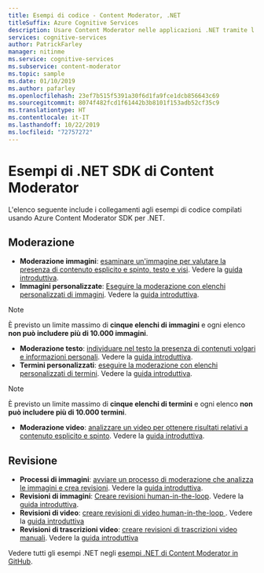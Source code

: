 ```yaml
---
title: Esempi di codice - Content Moderator, .NET
titleSuffix: Azure Cognitive Services
description: Usare Content Moderator nelle applicazioni .NET tramite l'SDK.
services: cognitive-services
author: PatrickFarley
manager: nitinme
ms.service: cognitive-services
ms.subservice: content-moderator
ms.topic: sample
ms.date: 01/10/2019
ms.author: pafarley
ms.openlocfilehash: 23ef7b515f5391a30f6d1fa9fce1dcb856643c69
ms.sourcegitcommit: 8074f482fcd1f61442b3b8101f153adb52cf35c9
ms.translationtype: HT
ms.contentlocale: it-IT
ms.lasthandoff: 10/22/2019
ms.locfileid: "72757272"
---
```

# <a name="content-moderator-net-sdk-samples"></a>Esempi di .NET SDK di Content Moderator

L'elenco seguente include i collegamenti agli esempi di codice compilati usando Azure Content Moderator SDK per .NET.

## <a name="moderation"></a>Moderazione

- **Moderazione immagini**: [esaminare un'immagine per valutare la presenza di contenuto esplicito e spinto, testo e visi](https://github.com/Azure-Samples/cognitive-services-dotnet-sdk-samples/blob/master/ContentModerator/ImageModeration/Program.cs). Vedere la [guida introduttiva](image-moderation-quickstart-dotnet.md).
- **Immagini personalizzate**: [Eseguire la moderazione con elenchi personalizzati di immagini](https://github.com/Azure-Samples/cognitive-services-dotnet-sdk-samples/blob/master/ContentModerator/ImageListManagement/Program.cs). Vedere la [guida introduttiva](image-lists-quickstart-dotnet.md).

> [!NOTE]
> È previsto un limite massimo di **cinque elenchi di immagini** e ogni elenco **non può includere più di 10.000 immagini**.
>

- **Moderazione testo**: [individuare nel testo la presenza di contenuti volgari e informazioni personali](https://github.com/Azure-Samples/cognitive-services-dotnet-sdk-samples/blob/master/ContentModerator/TextModeration/Program.cs). Vedere la [guida introduttiva](text-moderation-quickstart-dotnet.md).
- **Termini personalizzati**: [eseguire la moderazione con elenchi personalizzati di termini](https://github.com/Azure-Samples/cognitive-services-dotnet-sdk-samples/blob/master/ContentModerator/TermListManagement/Program.cs). Vedere la [guida introduttiva](term-lists-quickstart-dotnet.md).

> [!NOTE]
> È previsto un limite massimo di **cinque elenchi di termini** e ogni elenco **non può includere più di 10.000 termini**.
>

- **Moderazione video**: [analizzare un video per ottenere risultati relativi a contenuto esplicito e spinto](https://github.com/Azure-Samples/cognitive-services-dotnet-sdk-samples/blob/master/ContentModerator/VideoModeration/Program.cs). Vedere la [guida introduttiva](video-moderation-api.md).

## <a name="review"></a>Revisione

- **Processi di immagini**: [ avviare un processo di moderazione che analizza le immagini e crea revisioni](https://github.com/Azure-Samples/cognitive-services-dotnet-sdk-samples/blob/master/ContentModerator/ImageJobs/Program.cs). Vedere la [guida introduttiva](moderation-jobs-quickstart-dotnet.md).
- **Revisioni di immagini**: [Creare revisioni human-in-the-loop](https://github.com/Azure-Samples/cognitive-services-dotnet-sdk-samples/blob/master/ContentModerator/ImageReviews/Program.cs). Vedere la [guida introduttiva](moderation-reviews-quickstart-dotnet.md).
- **Revisioni di video**: [creare revisioni di video human-in-the-loop ](https://github.com/Azure-Samples/cognitive-services-dotnet-sdk-samples/blob/master/ContentModerator/VideoReviews/Program.cs). Vedere la [guida introduttiva](video-reviews-quickstart-dotnet.md)
- **Revisioni di trascrizioni video**: [creare revisioni di trascrizioni video manuali](https://github.com/Azure-Samples/cognitive-services-dotnet-sdk-samples/blob/master/ContentModerator/VideoTranscriptReviews/Program.cs). Vedere la [guida introduttiva](video-reviews-quickstart-dotnet.md)

Vedere tutti gli esempi .NET negli [esempi .NET di Content Moderator in GitHub](https://github.com/Azure-Samples/cognitive-services-dotnet-sdk-samples/tree/master/ContentModerator).
